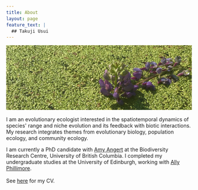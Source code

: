 ```yaml
---
title: About  
layout: page
feature_text: |
  ## Takuji Usui
---
```

![duckweed](images/duck-crop.jpg)


I am an evolutionary ecologist interested in the spatiotemporal dynamics of species' range and niche evolution and its feedback with biotic interactions. My research integrates themes from evolutionary biology, population ecology, and community ecology.

I am currently a PhD candidate with [Amy Angert](https://angert.github.io/people.html) at the Biodiversity Research Centre, University of British Columbia. I completed my undergraduate studies at the University of Edinburgh, working with [Ally Phillimore](http://phillimore.bio.ed.ac.uk/home).
<br/>
<br/>
See [here](https://github.com/takujiusui/takujiusui.github.io/blob/main/TakujiUsuiCV_2021.pdf) for my CV.
